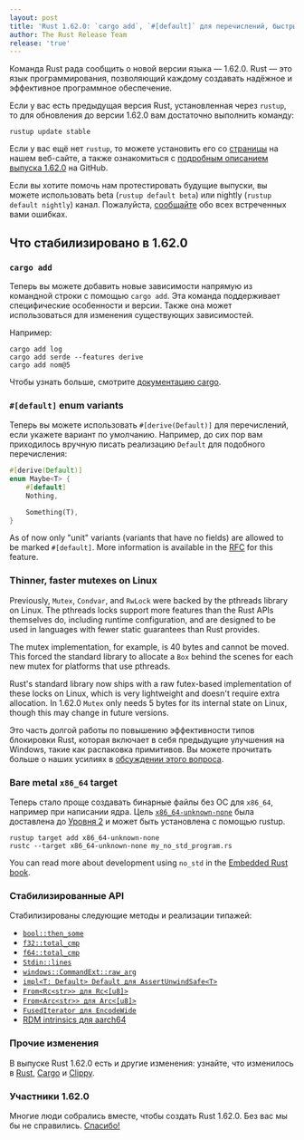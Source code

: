 ```yaml
---
layout: post
title: 'Rust 1.62.0: `cargo add`, `#[default]` для перечислений, быстрые мьютексы на Linux и поддержка baremetal x86_64 платформы'
author: The Rust Release Team
release: 'true'
---
```


Команда Rust рада сообщить о новой версии языка — 1.62.0. Rust — это язык программирования, позволяющий каждому создавать надёжное и эффективное программное обеспечение.

Если у вас есть предыдущая версия Rust, установленная через `rustup`, то для обновления до версии 1.62.0 вам достаточно выполнить команду:

```console
rustup update stable
```

Если у вас ещё нет `rustup`, то можете установить его со [страницы](https://www.rust-lang.org/install.html) на нашем веб-сайте, а также ознакомиться с [подробным описанием выпуска 1.62.0](https://github.com/rust-lang/rust/blob/master/RELEASES.md#version-1620-2022-06-30) на GitHub.

Если вы хотите помочь нам протестировать будущие выпуски, вы можете использовать beta (`rustup default beta`) или nightly (`rustup default nightly`) канал. Пожалуйста, [сообщайте](https://github.com/rust-lang/rust/issues/new/choose) обо всех встреченных вами ошибках.

## Что стабилизировано в 1.62.0

### `cargo add`

Теперь вы можете добавить новые зависимости напрямую из командной строки с помощью `cargo add`. Эта команда поддерживает специфические особенности и версии. Также она может использоваться для изменения существующих зависимостей.

Например:

```text
cargo add log
cargo add serde --features derive
cargo add nom@5
```

Чтобы узнать больше, смотрите [документацию cargo](https://doc.rust-lang.org/nightly/cargo/commands/cargo-add.html).

### `#[default]` enum variants

Теперь вы можете использовать `#[derive(Default)]` для перечислений, если укажете вариант по умолчанию. Например, до сих пор вам приходилось вручную писать реализацию `Default` для подобного перечисления:

```rust
#[derive(Default)]
enum Maybe<T> {
    #[default]
    Nothing,

    Something(T),
}
```

As of now only "unit" variants (variants that have no fields) are allowed to be marked `#[default]`. More information is available in the [RFC](https://rust-lang.github.io/rfcs/3107-derive-default-enum.html) for this feature.

### Thinner, faster mutexes on Linux

Previously, `Mutex`, `Condvar`, and `RwLock` were backed by the pthreads library on Linux. The pthreads locks support more features than the Rust APIs themselves do, including runtime configuration, and are designed to be used in languages with fewer static guarantees than Rust provides.

The mutex implementation, for example, is 40 bytes and cannot be moved. This forced the standard library to allocate a `Box` behind the scenes for each new mutex for platforms that use pthreads.

Rust's standard library now ships with a raw futex-based implementation of these locks on Linux, which is very lightweight and doesn't require extra allocation. In 1.62.0 `Mutex` only needs 5 bytes for its internal state on Linux, though this may change in future versions.

Это часть долгой работы по повышению эффективности типов блокировки Rust, которая включает в себя предыдущие улучшения на Windows, такие как распаковка примитивов. Вы можете прочитать больше о наших усилиях в [обсуждении этого вопроса](https://github.com/rust-lang/rust/issues/93740).

### Bare metal `x86_64` target

Теперь стало проще создавать бинарные файлы без ОС для `x86_64`, например при написании ядра. Цель [`x86_64-unknown-none`](https://doc.rust-lang.org/beta/rustc/platform-support/x86_64-unknown-none.html) была доставлена до [Уровня 2](https://doc.rust-lang.org/rustc/platform-support.html#tier-2) и может быть установлена с помощью rustup.

```console
rustup target add x86_64-unknown-none
rustc --target x86_64-unknown-none my_no_std_program.rs
```

You can read more about development using `no_std` in the [Embedded Rust book](https://docs.rust-embedded.org/book/intro/no-std.html).

### Стабилизированные API

Стабилизированы следующие методы и реализации типажей:

- [`bool::then_some`](https://doc.rust-lang.org/stable/std/primitive.bool.html#method.then_some)
- [`f32::total_cmp`](https://doc.rust-lang.org/stable/std/primitive.f32.html#method.total_cmp)
- [`f64::total_cmp`](https://doc.rust-lang.org/stable/std/primitive.f64.html#method.total_cmp)
- [`Stdin::lines`](https://doc.rust-lang.org/stable/std/io/struct.Stdin.html#method.lines)
- [`windows::CommandExt::raw_arg`](https://doc.rust-lang.org/stable/std/os/windows/process/trait.CommandExt.html#tymethod.raw_arg)
- [`impl<T: Default> Default для AssertUnwindSafe<T>`](https://doc.rust-lang.org/stable/std/panic/struct.AssertUnwindSafe.html#impl-Default)
- [`From<Rc<str>> для Rc<[u8]>`](https://doc.rust-lang.org/stable/std/rc/struct.Rc.html#impl-From%3CRc%3Cstr%3E%3E)
- [`From<Arc<str>> для Arc<[u8]>`](https://doc.rust-lang.org/stable/std/sync/struct.Arc.html#impl-From%3CArc%3Cstr%3E%3E)
- [`FusedIterator для EncodeWide`](https://doc.rust-lang.org/stable/std/os/windows/ffi/struct.EncodeWide.html#impl-FusedIterator)
- [RDM intrinsics для aarch64](https://github.com/rust-lang/stdarch/pull/1285)

### Прочие изменения

В выпуске Rust 1.62.0 есть и другие изменения: узнайте, что изменилось в [Rust](https://github.com/rust-lang/rust/blob/stable/RELEASES.md#version-1620-2022-06-30), [Cargo](https://github.com/rust-lang/cargo/blob/master/CHANGELOG.md#cargo-162-2022-06-30) и [Clippy](https://github.com/rust-lang/rust-clippy/blob/master/CHANGELOG.md#rust-162).

### Участники 1.62.0

Многие люди собрались вместе, чтобы создать Rust 1.62.0. Без вас мы бы не справились. [Спасибо!](https://thanks.rust-lang.org/rust/1.62.0/)
